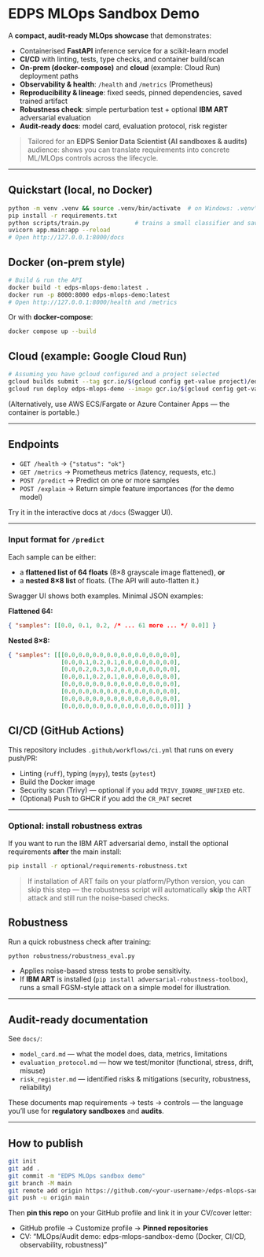 # EDPS MLOps Sandbox Demo

A **compact, audit-ready MLOps showcase** that demonstrates:
- Containerised **FastAPI** inference service for a scikit-learn model
- **CI/CD** with linting, tests, type checks, and container build/scan
- **On‑prem (docker-compose)** and **cloud** (example: Cloud Run) deployment paths
- **Observability & health**: `/health` and `/metrics` (Prometheus)
- **Reproducibility & lineage**: fixed seeds, pinned dependencies, saved trained artifact
- **Robustness check**: simple perturbation test + optional **IBM ART** adversarial evaluation
- **Audit-ready docs**: model card, evaluation protocol, risk register

> Tailored for an **EDPS Senior Data Scientist (AI sandboxes & audits)** audience: shows you can translate requirements into concrete ML/MLOps controls across the lifecycle.

---

## Quickstart (local, no Docker)

```bash
python -m venv .venv && source .venv/bin/activate  # on Windows: .venv\Scripts\activate
pip install -r requirements.txt
python scripts/train.py             # trains a small classifier and saves artifacts/model.joblib
uvicorn app.main:app --reload
# Open http://127.0.0.1:8000/docs
```

## Docker (on‑prem style)

```bash
# Build & run the API
docker build -t edps-mlops-demo:latest .
docker run -p 8000:8000 edps-mlops-demo:latest
# Open http://127.0.0.1:8000/health and /metrics
```

Or with **docker-compose**:

```bash
docker compose up --build
```

## Cloud (example: Google Cloud Run)

```bash
# Assuming you have gcloud configured and a project selected
gcloud builds submit --tag gcr.io/$(gcloud config get-value project)/edps-mlops-demo
gcloud run deploy edps-mlops-demo --image gcr.io/$(gcloud config get-value project)/edps-mlops-demo --platform managed --allow-unauthenticated
```

(Alternatively, use AWS ECS/Fargate or Azure Container Apps — the container is portable.)

---

## Endpoints

- `GET /health` → `{"status": "ok"}`
- `GET /metrics` → Prometheus metrics (latency, requests, etc.)
- `POST /predict` → Predict on one or more samples
- `POST /explain` → Return simple feature importances (for the demo model)

Try it in the interactive docs at `/docs` (Swagger UI).

---
### Input format for `/predict`
Each sample can be either:
- a **flattened list of 64 floats** (8×8 grayscale image flattened), **or**
- a **nested 8×8 list** of floats. (The API will auto-flatten it.)

Swagger UI shows both examples. Minimal JSON examples:

**Flattened 64:**
```json
{ "samples": [[0.0, 0.1, 0.2, /* ... 61 more ... */ 0.0]] }
```

**Nested 8×8:**
```json
{ "samples": [[[0.0,0.0,0.0,0.0,0.0,0.0,0.0,0.0],
               [0.0,0.1,0.2,0.1,0.0,0.0,0.0,0.0],
               [0.0,0.2,0.3,0.2,0.0,0.0,0.0,0.0],
               [0.0,0.1,0.2,0.1,0.0,0.0,0.0,0.0],
               [0.0,0.0,0.0,0.0,0.0,0.0,0.0,0.0],
               [0.0,0.0,0.0,0.0,0.0,0.0,0.0,0.0],
               [0.0,0.0,0.0,0.0,0.0,0.0,0.0,0.0],
               [0.0,0.0,0.0,0.0,0.0,0.0,0.0,0.0]]] }
```

## CI/CD (GitHub Actions)

This repository includes `.github/workflows/ci.yml` that runs on every push/PR:
- Linting (`ruff`), typing (`mypy`), tests (`pytest`)
- Build the Docker image
- Security scan (Trivy) — optional if you add `TRIVY_IGNORE_UNFIXED` etc.
- (Optional) Push to GHCR if you add the `CR_PAT` secret

---


### Optional: install robustness extras

If you want to run the IBM ART adversarial demo, install the optional requirements **after** the main install:

```bash
pip install -r optional/requirements-robustness.txt
```

> If installation of ART fails on your platform/Python version, you can skip this step — the robustness script will automatically **skip** the ART attack and still run the noise-based checks.

## Robustness

Run a quick robustness check after training:

```bash
python robustness/robustness_eval.py
```

- Applies noise-based stress tests to probe sensitivity.
- If **IBM ART** is installed (`pip install adversarial-robustness-toolbox`), runs a small FGSM-style attack on a simple model for illustration.

---

## Audit-ready documentation

See `docs/`:
- `model_card.md` — what the model does, data, metrics, limitations
- `evaluation_protocol.md` — how we test/monitor (functional, stress, drift, misuse)
- `risk_register.md` — identified risks & mitigations (security, robustness, reliability)

These documents map requirements → tests → controls — the language you’ll use for **regulatory sandboxes** and **audits**.

---

## How to publish

```bash
git init
git add .
git commit -m "EDPS MLOps sandbox demo"
git branch -M main
git remote add origin https://github.com/<your-username>/edps-mlops-sandbox-demo.git
git push -u origin main
```

Then **pin this repo** on your GitHub profile and link it in your CV/cover letter:
- GitHub profile → Customize profile → **Pinned repositories**
- CV: “MLOps/Audit demo: edps-mlops-sandbox-demo (Docker, CI/CD, observability, robustness)”
